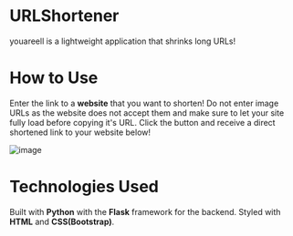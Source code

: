 # URLShortener
youareell is a lightweight application that shrinks long URLs!

# How to Use
Enter the link to a **website** that you want to shorten! Do not enter image URLs as the website does not accept them and make sure to let your site fully load before copying it's URL. 
Click the button and receive a direct shortened link to your website below!

![image](https://github.com/nb303/URLShortener/assets/115887736/8144b9e2-5196-424f-ae64-901e21ff404a)


# Technologies Used

Built with **Python** with the **Flask** framework for the backend. Styled with **HTML** and **CSS(Bootstrap)**.
